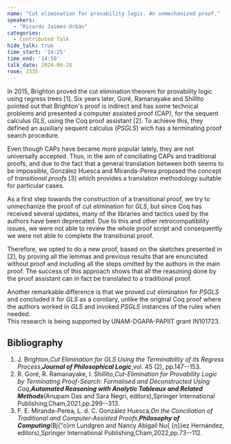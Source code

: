 ```yaml
---
name: "Cut elimination for provability logic. An unmechanized proof."
speakers:
  - "Ricardo Jaimes-Urbán"
categories:
  - Contributed Talk
hide_talk: true
time_start: '14:25'
time_end: '14:50'
talk_date: 2024-06-28
room: J335
---
```









In 2015, Brighton proved the cut elimination theorem for provability logic using regress trees [1]. Six years later, Goré, Ramanayake and Shillito pointed out that Brighton's proof is indirect and has some technical problems and presented a computer assisted proof (CAP), for the sequent calculus _GLS_, using the Coq proof assistant [2]. To achieve this, they defined an auxiliary sequent calculus (_PSGLS_) wich has a terminating proof search procedure.

Even though CAPs have became more popular lately, they are not universally accepted. Thus, in the aim of conciliating CAPs and traditional proofs, and due to the fact that a general translation between both seems to be impossible, González Huesca and Miranda-Perea proposed the concept of _transitional proofs_ [3] which  provides a translation methodology suitable for particular cases. 

As a first step towards the construction of a transitional proof, we try to unmechanize the proof of cut elimination for _GLS_, but since Coq has received several updates, many of the libraries and tactics used by the authors have been deprecated. Due to this and other retrocompatibility issues, we were not able to review the whole proof script and consequently we were not able to complete the transitional proof.

Therefore, we opted to do a new proof, based on the sketches presented in [2], by proving all the lemmas and previous results that are enunciated without proof and including all the steps omitted by the authors in the main proof. The success of this approach shows that all the reasoning done by the proof assistant can in fact be translated to a traditional proof.

Another remarkable difference is that we proved cut elimination for _PSGLS_ and concluded it for _GLS_ as a corollary, unlike the original  Coq proof where the authors worked in _GLS_ and invoked _PSGLS_ instances of the rules when needed.   
 This research is being supported by UNAM-DGAPA-PAPIIT  grant IN101723. 


## Bibliography









1. J. Brighton,_Cut Elimination for GLS Using the Terminability of its Regress Process_,**_Journal of Philosophical Logic_**,vol. 45 (2), pp.147--153.
2. R. Goré, R. Ramanayake, I. Shillito,_Cut-Elimination for Provability Logic by Terminating Proof-Search: Formalised and Deconstructed Using Coq_,**_Automated Reasoning with Analytic Tableaux and Related Methods_**(Anupam Das and Sara Negri, editors),Springer International Publishing,Cham,2021,pp.299--313.
3. F. E. Miranda-Perea, L. d. C. González Huesca,_On the Conciliation of Traditional and Computer-Assisted Proofs_,**_Philosophy of Computing_**(Bj{\"o}rn Lundgren and Nancy Abigail Nu{ {n}}ez Hernández, editors),Springer International Publishing,Cham,2022,pp.73--112.






